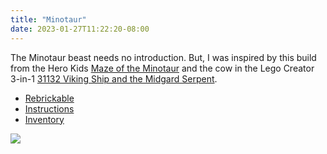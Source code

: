 ```yaml
---
title: "Minotaur"
date: 2023-01-27T11:22:20-08:00
---
```


The Minotaur beast needs no introduction. But, I was inspired by this build from the Hero Kids [Maze of the Minotaur](https://www.drivethrurpg.com/product/107564/Hero-Kids--Fantasy-Premium-Adventure--Maze-of-the-Minotaur) and the cow in the Lego Creator 3-in-1 [31132 Viking Ship and the Midgard Serpent](https://rebrickable.com/sets/31132-1/viking-ship-and-the-midgard-serpent/?inventory=1#parts).

- [Rebrickable](https://rebrickable.com/mocs/MOC-136532/bricktoad/minotaur/#parts)
- [Instructions](/Minotaur.pdf)
- [Inventory](/Minotaur.xml)

![](/Minotaur.png)

